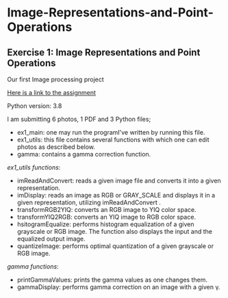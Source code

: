 # Image-Representations-and-Point-Operations

## Exercise 1: Image Representations and Point Operations

Our first Image processing project


[Here is a link to the assignment](https://github.com/Noa-Nussbaum/Image-Representations-and-Point-Operations/files/8372134/Ex1.pdf)




Python version: 3.8

I am submitting 6 photos, 1 PDF and 3 Python files;
- ex1_main: one may run the programI've written by running this file.
- ex1_utils: this file contains several functions with which one can edit photos as described below.
- gamma: contains a gamma correction function.

_ex1_utils functions_:

* imReadAndConvert: reads a given image file and converts it into a given representation.
* imDisplay: reads an image as RGB or GRAY_SCALE and displays it in a given representation, utilizing imReadAndConvert .
* transformRGB2YIQ: converts an RGB image to YIQ color space.
* transformYIQ2RGB: converts an YIQ image to RGB color space.
* hsitogramEqualize: performs histogram equalization of a given grayscale or RGB image. The function also displays the input and the equalized output image.
* quantizeImage: performs optimal quantization of a given grayscale or RGB image.

_gamma functions_:
* printGammaValues: prints the gamma values as one changes them.
* gammaDisplay: performs gamma correction on an image with a given γ.
